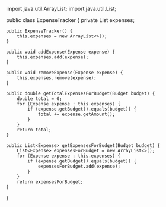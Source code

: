 import java.util.ArrayList;
import java.util.List;

public class ExpenseTracker {
    private List<Expense> expenses;

    public ExpenseTracker() {
        this.expenses = new ArrayList<>();
    }

    public void addExpense(Expense expense) {
        this.expenses.add(expense);
    }

    public void removeExpense(Expense expense) {
        this.expenses.remove(expense);
    }

    public double getTotalExpensesForBudget(Budget budget) {
        double total = 0;
        for (Expense expense : this.expenses) {
            if (expense.getBudget().equals(budget)) {
                total += expense.getAmount();
            }
        }
        return total;
    }

    public List<Expense> getExpensesForBudget(Budget budget) {
        List<Expense> expensesForBudget = new ArrayList<>();
        for (Expense expense : this.expenses) {
            if (expense.getBudget().equals(budget)) {
                expensesForBudget.add(expense);
            }
        }
        return expensesForBudget;
    }
}
